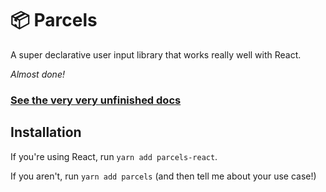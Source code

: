 # 📦 Parcels

A super declarative user input library that works really well with React.

*Almost done!*

### [See the very very unfinished docs](https://blueflag.github.io/parcels)

## Installation

If you're using React, run `yarn add parcels-react`.

If you aren't, run `yarn add parcels` (and then tell me about your use case!)

